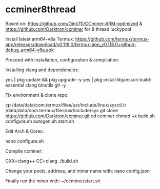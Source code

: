 # ccminer8thread
Based on: https://github.com/Oink70/CCminer-ARM-optimized & https://github.com/Darktron/ccminer
for 8 thread luckypool

Install latest arm64-v8a Termux: https://github.com/termux/termux-app/releases/download/v0.118.0/termux-app_v0.118.0+github-debug_arm64-v8a.apk

Proceed with installation, configuration & compilation:

Installing clang and dependencies:

yes | pkg update && pkg upgrade -y
yes | pkg install libjansson build-essential clang binutils git -y

Fix environment & clone repo:

cp /data/data/com.termux/files/usr/include/linux/sysctl.h /data/data/com.termux/files/usr/include/sys
git clone https://github.com/Darktron/ccminer.git
cd ccminer
chmod +x build.sh configure.sh autogen.sh start.sh

Edit Arch & Cores:

nano configure.sh

Compile ccminer:

CXX=clang++ CC=clang ./build.sh

Change your pools, address, and miner name with:
nano config.json

Finally run the miner with:
~/ccminer/start.sh

